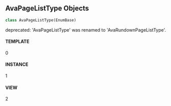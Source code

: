 ## AvaPageListType Objects

```python
class AvaPageListType(EnumBase)
```

deprecated: 'AvaPageListType' was renamed to 'AvaRundownPageListType'.

<a id="unreal.AvaPageListType.TEMPLATE"></a>

#### TEMPLATE

0

<a id="unreal.AvaPageListType.INSTANCE"></a>

#### INSTANCE

1

<a id="unreal.AvaPageListType.VIEW"></a>

#### VIEW

2

<a id="unreal.AvaRundownPagePlayType"></a>